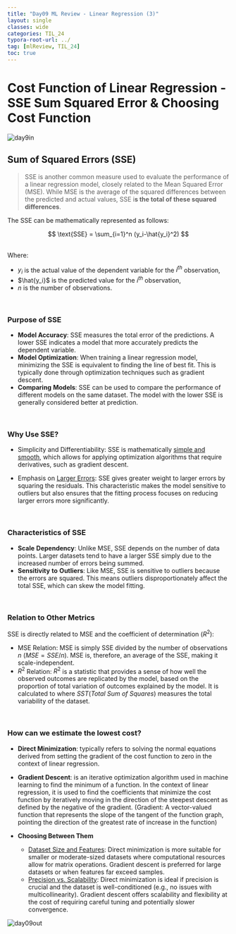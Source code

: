 ```yaml
---
title: "Day09 ML Review - Linear Regression (3)"
layout: single
classes: wide
categories: TIL_24
typora-root-url: ../
tag: [mlReview, TIL_24]
toc: true
---
```


# Cost Function of Linear Regression - SSE Sum Squared Error & Choosing Cost Function

<img src="/blog/images/2024-05-24-TIL24_Day9/A8481ABF-865B-425D-8C92-0DCA2B38DD2F.jpeg" alt="day9in">



## **Sum of Squared Errors (SSE)**

> SSE is another common measure used to evaluate the performance of a linear regression model, closely related to the Mean Squared Error (MSE). While MSE is the average of the squared differences between the predicted and actual values, SSE i**s the total of these squared differences**. 

The SSE can be mathematically represented as follows: <br>

<center>
  $$
  \text{SSE} = \sum_{i=1}^n (y_i-\hat{y_i}^2)
  $$
</center>

<br>

Where:

- $y_i$ is the actual value of the dependent variable for the $i^{th}$ observation,
- $\hat{y_i}$ is the predicted value for the $i^{th}$ observation,
- $n$ is the number of observations.

<br>

### **Purpose of SSE**

- **Model Accuracy**: SSE measures the total error of the predictions. A lower SSE indicates a model that more accurately predicts the dependent variable.
- **Model Optimization**: When training a linear regression model, minimizing the SSE is equivalent to finding the line of best fit. This is typically done through optimization techniques such as gradient descent.
- **Comparing** **Models**: SSE can be used to compare the performance of different models on the same dataset. The model with the lower SSE is generally considered better at prediction.

<br>

### Why Use SSE?

- Simplicity and Differentiability: SSE is mathematically <u>simple and smooth</u>, which allows for applying optimization algorithms that require derivatives, such as gradient descent.

- Emphasis on <u>Larger Errors</u>: SSE gives greater weight to larger errors by squaring the residuals. This characteristic makes the model sensitive to outliers but also ensures that the fitting process focuses on reducing larger errors more significantly.

<br>

### **Characteristics of SSE**

- **Scale** **Dependency**: Unlike MSE, SSE depends on the number of data points. Larger datasets tend to have a larger SSE simply due to the increased number of errors being summed.
- **Sensitivity** **to** **Outliers**: Like MSE, SSE is sensitive to outliers because the errors are squared. This means outliers disproportionately affect the total SSE, which can skew the model fitting.

<br>

### **Relation to Other Metrics** 

SSE is directly related to MSE and the coefficient of determination ($R^2$):

- MSE Relation: MSE is simply  SSE divided by the number of observations $n$ $(MSE = SSE/n)$. MSE is, therefore, an average of the SSE, making it scale-independent.
- $R^2$ Relation: $R^2$ is a statistic that provides a sense of how well the observed outcomes are replicated by the model, based on the proportion of total variation of outcomes explained by the model. It is calculated to where $SST(Total\ Sum\ of\ Squares)$ measures the total variability of the dataset.



<Br>

### How can we estimate the lowest cost? 

- **Direct Minimization**: typically refers to solving the normal equations derived from setting the gradient of the cost function to zero in the context of linear regression.

- **Gradient Descent**: is an iterative optimization algorithm used in machine learning to find the minimum of a function. In the context of linear regression, it is used to find the coefficients that minimize the cost function by iteratively moving in the direction of the steepest descent as defined by the negative of the gradient.
   (Gradient: A vector-valued function that represents the slope of the tangent of the function graph, pointing the direction of the greatest rate of increase in the function)

- **Choosing Between Them**
  - <u>Dataset Size and Features</u>: Direct minimization is more suitable for smaller or moderate-sized datasets where computational resources allow for matrix operations. Gradient descent is preferred for large datasets or when features far exceed samples.
  - <u>Precision vs. Scalability</u>: Direct minimization is ideal if precision is crucial and the dataset is well-conditioned (e.g., no issues with multicollinearity). Gradient descent offers scalability and flexibility at the cost of requiring careful tuning and potentially slower convergence.



<img src="/blog/images/2024-05-24-TIL24_Day9/D0E859F8-BD9A-49B4-8872-2DB8F9123AE8.jpeg" alt="day09out">
